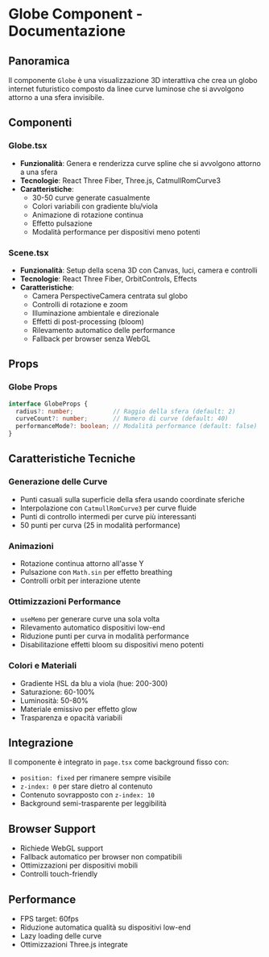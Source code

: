 # Globe Component - Documentazione

## Panoramica

Il componente `Globe` è una visualizzazione 3D interattiva che crea un globo internet futuristico composto da linee curve luminose che si avvolgono attorno a una sfera invisibile.

## Componenti

### Globe.tsx
- **Funzionalità**: Genera e renderizza curve spline che si avvolgono attorno a una sfera
- **Tecnologie**: React Three Fiber, Three.js, CatmullRomCurve3
- **Caratteristiche**:
  - 30-50 curve generate casualmente
  - Colori variabili con gradiente blu/viola
  - Animazione di rotazione continua
  - Effetto pulsazione
  - Modalità performance per dispositivi meno potenti

### Scene.tsx
- **Funzionalità**: Setup della scena 3D con Canvas, luci, camera e controlli
- **Tecnologie**: React Three Fiber, OrbitControls, Effects
- **Caratteristiche**:
  - Camera PerspectiveCamera centrata sul globo
  - Controlli di rotazione e zoom
  - Illuminazione ambientale e direzionale
  - Effetti di post-processing (bloom)
  - Rilevamento automatico delle performance
  - Fallback per browser senza WebGL

## Props

### Globe Props
```typescript
interface GlobeProps {
  radius?: number;           // Raggio della sfera (default: 2)
  curveCount?: number;       // Numero di curve (default: 40)
  performanceMode?: boolean; // Modalità performance (default: false)
}
```

## Caratteristiche Tecniche

### Generazione delle Curve
- Punti casuali sulla superficie della sfera usando coordinate sferiche
- Interpolazione con `CatmullRomCurve3` per curve fluide
- Punti di controllo intermedi per curve più interessanti
- 50 punti per curva (25 in modalità performance)

### Animazioni
- Rotazione continua attorno all'asse Y
- Pulsazione con `Math.sin` per effetto breathing
- Controlli orbit per interazione utente

### Ottimizzazioni Performance
- `useMemo` per generare curve una sola volta
- Rilevamento automatico dispositivi low-end
- Riduzione punti per curva in modalità performance
- Disabilitazione effetti bloom su dispositivi meno potenti

### Colori e Materiali
- Gradiente HSL da blu a viola (hue: 200-300)
- Saturazione: 60-100%
- Luminosità: 50-80%
- Materiale emissivo per effetto glow
- Trasparenza e opacità variabili

## Integrazione

Il componente è integrato in `page.tsx` come background fisso con:
- `position: fixed` per rimanere sempre visibile
- `z-index: 0` per stare dietro al contenuto
- Contenuto sovrapposto con `z-index: 10`
- Background semi-trasparente per leggibilità

## Browser Support

- Richiede WebGL support
- Fallback automatico per browser non compatibili
- Ottimizzazioni per dispositivi mobili
- Controlli touch-friendly

## Performance

- FPS target: 60fps
- Riduzione automatica qualità su dispositivi low-end
- Lazy loading delle curve
- Ottimizzazioni Three.js integrate
